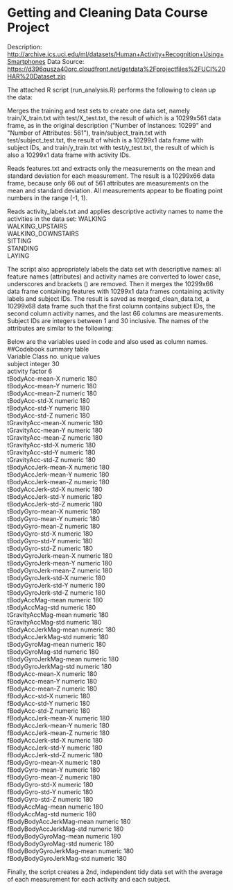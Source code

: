 # Getting and Cleaning Data Course Project

Description: http://archive.ics.uci.edu/ml/datasets/Human+Activity+Recognition+Using+Smartphones
Data Source: https://d396qusza40orc.cloudfront.net/getdata%2Fprojectfiles%2FUCI%20HAR%20Dataset.zip

The attached R script (run_analysis.R) performs the following to clean up the data:

Merges the training and test sets to create one data set, namely train/X_train.txt with test/X_test.txt, the result of which is a 10299x561 data frame, as in the original description ("Number of Instances: 10299" and "Number of Attributes: 561"), train/subject_train.txt with test/subject_test.txt, the result of which is a 10299x1 data frame with subject IDs, and train/y_train.txt with test/y_test.txt, the result of which is also a 10299x1 data frame with activity IDs.

Reads features.txt and extracts only the measurements on the mean and standard deviation for each measurement. The result is a 10299x66 data frame, because only 66 out of 561 attributes are measurements on the mean and standard deviation. All measurements appear to be floating point numbers in the range (-1, 1).

Reads activity_labels.txt and applies descriptive activity names to name the activities in the data set:
WALKING  
WALKING_UPSTAIRS  
WALKING_DOWNSTAIRS    
SITTING  
STANDING  
LAYING  

The script also appropriately labels the data set with descriptive names: all feature names (attributes) and activity names are converted to lower case, underscores and brackets () are removed. Then it merges the 10299x66 data frame containing features with 10299x1 data frames containing activity labels and subject IDs. The result is saved as merged_clean_data.txt, a 10299x68 data frame such that the first column contains subject IDs, the second column activity names, and the last 66 columns are measurements. Subject IDs are integers between 1 and 30 inclusive. The names of the attributes are similar to the following:

Below are the variables used in code and also used as column names.  
##Codebook summary table  	  		
Variable				Class		no. unique values  
subject					integer		30  
activity				factor		6  
tBodyAcc-mean-X				numeric		180  
tBodyAcc-mean-Y				numeric		180  
tBodyAcc-mean-Z				numeric		180  
tBodyAcc-std-X				numeric		180  
tBodyAcc-std-Y				numeric		180  
tBodyAcc-std-Z				numeric		180  
tGravityAcc-mean-X			numeric		180  
tGravityAcc-mean-Y			numeric		180  
tGravityAcc-mean-Z			numeric		180  
tGravityAcc-std-X			numeric		180  
tGravityAcc-std-Y			numeric		180  
tGravityAcc-std-Z			numeric		180  
tBodyAccJerk-mean-X			numeric		180  
tBodyAccJerk-mean-Y			numeric		180  
tBodyAccJerk-mean-Z			numeric		180  
tBodyAccJerk-std-X			numeric		180  
tBodyAccJerk-std-Y			numeric		180  
tBodyAccJerk-std-Z			numeric		180  
tBodyGyro-mean-X			numeric		180  
tBodyGyro-mean-Y			numeric		180  
tBodyGyro-mean-Z			numeric		180  
tBodyGyro-std-X				numeric		180  
tBodyGyro-std-Y				numeric		180  
tBodyGyro-std-Z				numeric		180  
tBodyGyroJerk-mean-X			numeric		180  
tBodyGyroJerk-mean-Y			numeric		180  
tBodyGyroJerk-mean-Z			numeric		180  
tBodyGyroJerk-std-X			numeric		180  
tBodyGyroJerk-std-Y			numeric		180  
tBodyGyroJerk-std-Z			numeric		180  
tBodyAccMag-mean			numeric		180  
tBodyAccMag-std				numeric		180  
tGravityAccMag-mean			numeric		180  
tGravityAccMag-std			numeric		180  
tBodyAccJerkMag-mean			numeric		180  
tBodyAccJerkMag-std			numeric		180  
tBodyGyroMag-mean			numeric		180  
tBodyGyroMag-std			numeric		180  
tBodyGyroJerkMag-mean			numeric		180  
tBodyGyroJerkMag-std			numeric		180  
fBodyAcc-mean-X				numeric		180  
fBodyAcc-mean-Y				numeric		180  
fBodyAcc-mean-Z				numeric		180  
fBodyAcc-std-X				numeric		180  
fBodyAcc-std-Y				numeric		180  
fBodyAcc-std-Z				numeric		180  
fBodyAccJerk-mean-X			numeric		180  
fBodyAccJerk-mean-Y			numeric		180  
fBodyAccJerk-mean-Z			numeric		180  
fBodyAccJerk-std-X			numeric		180  
fBodyAccJerk-std-Y			numeric		180  
fBodyAccJerk-std-Z			numeric		180  
fBodyGyro-mean-X			numeric		180  
fBodyGyro-mean-Y			numeric		180  
fBodyGyro-mean-Z			numeric		180  
fBodyGyro-std-X				numeric		180  
fBodyGyro-std-Y				numeric		180  
fBodyGyro-std-Z				numeric		180  
fBodyAccMag-mean			numeric		180  
fBodyAccMag-std				numeric		180  
fBodyBodyAccJerkMag-mean		numeric		180  
fBodyBodyAccJerkMag-std			numeric		180  
fBodyBodyGyroMag-mean			numeric		180  
fBodyBodyGyroMag-std			numeric		180  
fBodyBodyGyroJerkMag-mean		numeric		180  
fBodyBodyGyroJerkMag-std		numeric		180  

Finally, the script creates a 2nd, independent tidy data set with the average of each measurement for each activity and each subject.